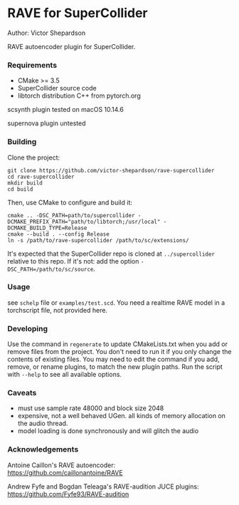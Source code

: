 # RAVE for SuperCollider

Author: Victor Shepardson

RAVE autoencoder plugin for SuperCollider.

### Requirements

- CMake >= 3.5
- SuperCollider source code
- libtorch distribution C++ from pytorch.org

scsynth plugin tested on macOS 10.14.6

supernova plugin untested

### Building

Clone the project:

    git clone https://github.com/victor-shepardson/rave-supercollider
    cd rave-supercollider
    mkdir build
    cd build

Then, use CMake to configure and build it:

    cmake .. -DSC_PATH=path/to/supercollider -DCMAKE_PREFIX_PATH="path/to/libtorch;/usr/local" -DCMAKE_BUILD_TYPE=Release
    cmake --build . --config Release
    ln -s /path/to/rave-supercollider /path/to/sc/extensions/
    
<!-- cmake --build . --config Release --target install -->
<!-- You may want to manually specify the install location in the first step to point it at your -->
<!-- SuperCollider extensions directory: add the option `-DCMAKE_INSTALL_PREFIX=/path/to/extensions`. -->

It's expected that the SuperCollider repo is cloned at `../supercollider` relative to this repo. If
it's not: add the option `-DSC_PATH=/path/to/sc/source`.

### Usage

see `schelp` file or `examples/test.scd`. You need a realtime RAVE model in a torchscript file, not provided here.

### Developing

Use the command in `regenerate` to update CMakeLists.txt when you add or remove files from the
project. You don't need to run it if you only change the contents of existing files. You may need to
edit the command if you add, remove, or rename plugins, to match the new plugin paths. Run the
script with `--help` to see all available options.

### Caveats

- must use sample rate 48000 and block size 2048
- expensive, not a well behaved UGen. all kinds of memory allocation on the audio thread.
- model loading is done synchronously and will glitch the audio

### Acknowledgements

Antoine Caillon's RAVE autoencoder: https://github.com/caillonantoine/RAVE

Andrew Fyfe and Bogdan Teleaga's RAVE-audition JUCE plugins: https://github.com/Fyfe93/RAVE-audition